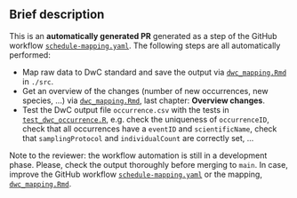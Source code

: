 ## Brief description

This is an **automatically generated PR** generated as a step of the GitHub workflow [`schedule-mapping.yaml`](https://github.com/riparias/vmm-rattenapp-occurrences/blob/automatic-update/.github/workflows/schedule-mapping.yaml). The following steps are all automatically performed:

-   Map raw data to DwC standard and save the output via [`dwc_mapping.Rmd`](https://github.com/riparias/vmm-rattenapp-occurrences/blob/automatic-update/src/dwc_mapping.Rmd) in `./src`.
-   Get an overview of the changes (number of new occurrences, new species, ...) via [`dwc_mapping.Rmd`](https://github.com/riparias/vmm-rattenapp-occurrences/blob/automatic-update/src/dwc_mapping.Rmd), last chapter: **Overview changes**.
-   Test the DwC output file `occurrence.csv` with the tests in [`test_dwc_occurrence.R`](https://github.com/riparias/vmm-rattenapp-occurrences/blob/automatic-update/tests/test_dwc_occurrence.R), e.g. check the uniqueness of `occurrenceID`, check that all occurrences have a `eventID` and `scientificName`, check that `samplingProtocol` and `individualCount` are correctly set, ...

Note to the reviewer: the workflow automation is still in a development phase. Please, check the output thoroughly before merging to `main`. In case, improve the GitHub workflow [`schedule-mapping.yaml`](https://github.com/riparias/vmm-rattenapp-occurrences/blob/automatic-update/.github/workflows/schedule-mapping.yaml) or the mapping, [`dwc_mapping.Rmd`](https://github.com/riparias/vmm-rattenapp-occurrences/blob/automatic-update/src/dwc_mapping.Rmd).
